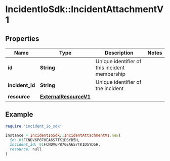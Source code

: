 # IncidentIoSdk::IncidentAttachmentV1

## Properties

| Name | Type | Description | Notes |
| ---- | ---- | ----------- | ----- |
| **id** | **String** | Unique identifier of this incident membership |  |
| **incident_id** | **String** | Unique identifier of the incident |  |
| **resource** | [**ExternalResourceV1**](ExternalResourceV1.md) |  |  |

## Example

```ruby
require 'incident_io_sdk'

instance = IncidentIoSdk::IncidentAttachmentV1.new(
  id: 01FCNDV6P870EA6S7TK1DSYD5H,
  incident_id: 01FCNDV6P870EA6S7TK1DSYD5H,
  resource: null
)
```

